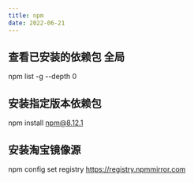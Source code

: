 ```yaml
---
title: npm
date: 2022-06-21
---
```


## 查看已安装的依赖包 全局

npm list -g --depth 0

## 安装指定版本依赖包

npm install npm@8.12.1

## 安装淘宝镜像源

npm config set registry https://registry.npmmirror.com
